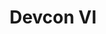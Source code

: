 ﻿---
number: 6
title: Devcon VI
description: "The Ethereum conference for developers, researchers, thinkers and makers."
location: "Bogota, Colombia"
imageUrl: /assets/uploads/editions/devcon6.png
urls:
  - title: Road to Devcon
    url: https://www.devcon.org/
---